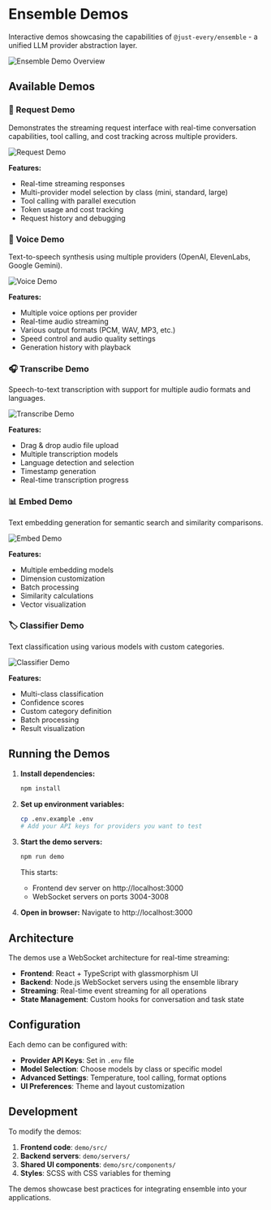 # Ensemble Demos

Interactive demos showcasing the capabilities of `@just-every/ensemble` - a unified LLM provider abstraction layer.

![Ensemble Demo Overview](screenshots/demo-overview.png)

## Available Demos

### 🔄 Request Demo
Demonstrates the streaming request interface with real-time conversation capabilities, tool calling, and cost tracking across multiple providers.

![Request Demo](screenshots/request-demo.png)

**Features:**
- Real-time streaming responses
- Multi-provider model selection by class (mini, standard, large)
- Tool calling with parallel execution
- Token usage and cost tracking
- Request history and debugging

### 🎤 Voice Demo
Text-to-speech synthesis using multiple providers (OpenAI, ElevenLabs, Google Gemini).

![Voice Demo](screenshots/voice-demo.png)

**Features:**
- Multiple voice options per provider
- Real-time audio streaming
- Various output formats (PCM, WAV, MP3, etc.)
- Speed control and audio quality settings
- Generation history with playback

### 🎧 Transcribe Demo
Speech-to-text transcription with support for multiple audio formats and languages.

![Transcribe Demo](screenshots/transcribe-demo.png)

**Features:**
- Drag & drop audio file upload
- Multiple transcription models
- Language detection and selection
- Timestamp generation
- Real-time transcription progress

### 📊 Embed Demo
Text embedding generation for semantic search and similarity comparisons.

![Embed Demo](screenshots/embed-demo.png)

**Features:**
- Multiple embedding models
- Dimension customization
- Batch processing
- Similarity calculations
- Vector visualization

### 🏷️ Classifier Demo
Text classification using various models with custom categories.

![Classifier Demo](screenshots/classifier-demo.png)

**Features:**
- Multi-class classification
- Confidence scores
- Custom category definition
- Batch processing
- Result visualization

## Running the Demos

1. **Install dependencies:**
   ```bash
   npm install
   ```

2. **Set up environment variables:**
   ```bash
   cp .env.example .env
   # Add your API keys for providers you want to test
   ```

3. **Start the demo servers:**
   ```bash
   npm run demo
   ```

   This starts:
   - Frontend dev server on http://localhost:3000
   - WebSocket servers on ports 3004-3008

4. **Open in browser:**
   Navigate to http://localhost:3000

## Architecture

The demos use a WebSocket architecture for real-time streaming:

- **Frontend**: React + TypeScript with glassmorphism UI
- **Backend**: Node.js WebSocket servers using the ensemble library
- **Streaming**: Real-time event streaming for all operations
- **State Management**: Custom hooks for conversation and task state

## Configuration

Each demo can be configured with:
- **Provider API Keys**: Set in `.env` file
- **Model Selection**: Choose models by class or specific model
- **Advanced Settings**: Temperature, tool calling, format options
- **UI Preferences**: Theme and layout customization

## Development

To modify the demos:

1. **Frontend code**: `demo/src/`
2. **Backend servers**: `demo/servers/`
3. **Shared UI components**: `demo/src/components/`
4. **Styles**: SCSS with CSS variables for theming

The demos showcase best practices for integrating ensemble into your applications.